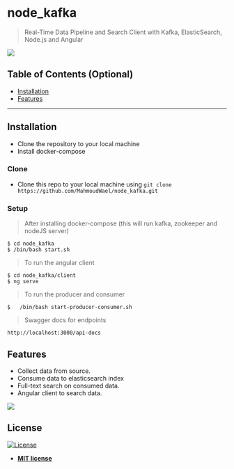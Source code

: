 
<!-- [![FVCproductions](https://avatars1.githubusercontent.com/u/4284691?v=3&s=200)](http://fvcproductions.com) -->

# node_kafka

> Real-Time Data Pipeline and Search Client with Kafka, ElasticSearch, Node.js and Angular

[![](https://i.imgur.com/zSL5zPf.png)]()



## Table of Contents (Optional)

- [Installation](#installation)
- [Features](#features)
---


## Installation

- Clone the repository to your local machine
- Install docker-compose

### Clone

- Clone this repo to your local machine using `git clone https://github.com/MahmoudWael/node_kafka.git`

### Setup

> After installing docker-compose (this will run kafka, zookeeper and nodeJS server)

```shell
$ cd node_kafka
$ /bin/bash start.sh 
```

>  To run the angular client

```shell
$ cd node_kafka/client
$ ng serve
```
>  To run the producer and consumer

```shell
$   /bin/bash start-producer-consumer.sh 
```

>  Swagger docs for endpoints

```shell
http://localhost:3000/api-docs
```
## Features
- Collect data from source.
- Consume data to elasticsearch index
- Full-text search on consumed data.
- Angular client to search data.

[![](https://media.giphy.com/media/YPu0Hnyui2vAyfWOeo/giphy.gif)]()


## License

[![License](http://img.shields.io/:license-mit-blue.svg?style=flat-square)](http://badges.mit-license.org)

- **[MIT license](http://opensource.org/licenses/mit-license.php)**
